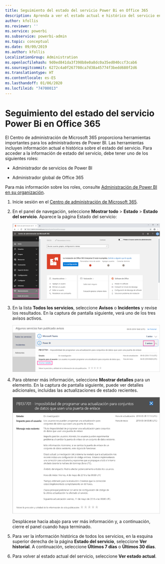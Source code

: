 ```yaml
---
title: Seguimiento del estado del servicio Power Bi en Office 365
description: Aprenda a ver el estado actual e histórico del servicio en el Centro de administración de Microsoft 365.
author: kfollis
ms.reviewer: ''
ms.service: powerbi
ms.subservice: powerbi-admin
ms.topic: conceptual
ms.date: 09/09/2019
ms.author: kfollis
LocalizationGroup: Administration
ms.openlocfilehash: 9d0ed841da3f398b8e0a8dc0a35ed040ccf3cab6
ms.sourcegitcommit: 6272c4a0f267708ca7d38a45774f3bedd680f2d6
ms.translationtype: HT
ms.contentlocale: es-ES
ms.lasthandoff: 01/06/2020
ms.locfileid: "74700013"
---
```

# <a name="track-power-bi-service-health-in-office-365"></a>Seguimiento del estado del servicio Power Bi en Office 365

El Centro de administración de Microsoft 365 proporciona herramientas importantes para los administradores de Power BI. Las herramientas incluyen información actual e histórica sobre el estado del servicio. Para acceder a la información de estado del servicio, debe tener uno de los siguientes roles:

* Administrador de servicios de Power BI

* Administrador global de Office 365

Para más información sobre los roles, consulte [Administración de Power BI en su organización](service-admin-administering-power-bi-in-your-organization.md#administrator-roles-related-to-power-bi).

1. Inicie sesión en el [Centro de administración de Microsoft 365](https://portal.office.com/adminportal).

1. En el panel de navegación, seleccione **Mostrar todo** > **Estado** > **Estado del servicio**. Aparece la página Estado del servicio:

    ![Captura de pantalla del Centro de administración de Microsoft 365 con las opciones de Estado y Estado del servicio resaltadas.](media/service-admin-health/service-health-tile.png)

1. En la lista **Todos los servicios**, seleccione **Avisos** o **Incidentes** y revise los resultados. En la captura de pantalla siguiente, verá uno de los tres avisos activos.

    ![Captura de pantalla de la página Estado del servicio con los tres avisos para Power BI y la opción Mostrar detalles resaltada.](media/service-admin-health/active-advisories.png)

1. Para obtener más información, seleccione **Mostrar detalles** para un elemento. En la captura de pantalla siguiente, puede ver detalles adicionales, incluidas las actualizaciones de estado recientes.

    ![Captura de pantalla de los detalles del aviso.](media/service-admin-health/advisory-details.png)

    Desplácese hacia abajo para ver más información y, a continuación, cierre el panel cuando haya terminado.

1. Para ver la información histórica de todos los servicios, en la esquina superior derecha de la página **Estado del servicio**, seleccione **Ver historial**. A continuación, seleccione **Últimos 7 días** o **Últimos 30 días**. 

1. Para volver al estado actual del servicio, seleccione **Ver estado actual**.
